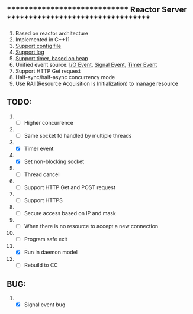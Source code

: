 ## **************************** Reactor Server ********************************* 
1. Based on reactor architecture
2. Implemented in C++11
3. [Support config file](src/configUtil.cc)
4. [Support log](src/slog.cc)
5. [Support timer, based on heap](src/timer.cc)
6. Unified event source: [I/O Event](src/handler_io.cc), [Signal Event](src/handler_sig.cc), [Timer Event](src/handler_timer.cc)
7. Support HTTP Get request
8. Half-sync/half-async concurrency mode
9. Use RAII(Resource Acquisition Is Initialization) to manage resource

## TODO:
1. - [ ] Higher concurrence
2. - [ ] Same socket fd handled by multiple threads
3. - [X] Timer event
4. - [X] Set non-blocking socket
5. - [ ] Thread cancel
6. - [ ] Support HTTP Get and POST request
7. - [ ] Support HTTPS
8. - [ ] Secure access based on IP and mask
9. - [ ] When there is no resource to accept a new connection
10. - [ ] Program safe exit
11. - [X] Run in daemon model
12. - [ ] Rebuild to CC

## BUG:
1. - [x] Signal event bug
